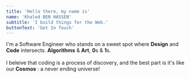 ```yaml
---
title: 'Hello there, my name is'
name: 'Khaled BEN HASSEN'
subtitle: 'I build things for the Web.'
buttonText: 'Get In Touch'
---
```


I'm a Software Engineer who stands on a sweet spot where <b>Design</b> and <b>Code</b> intersects. <b>Algorithms</b> & <b>Art</b>, <b>0</b>s & <b>1</b>s.<br>
<br>I beleive that coding is a process of discovery, and the best part is it's like our <b>Cosmos</b> : a never ending universe!
